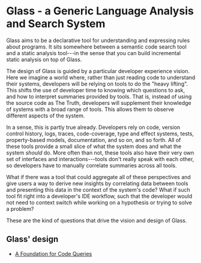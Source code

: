 # Glass - a Generic Language Analysis and Search System

Glass aims to be a declarative tool for understanding and expressing rules about
programs. It sits somewhere between a semantic code search tool and a static
analysis tool---in the sense that you can build incremental static analysis on
top of Glass.

The design of Glass is guided by a particular developer experience vision. Here
we imagine a world where, rather than just reading code to understand their
systems, developers will be relying on tools to do the "heavy lifting". This
shifts the use of developer time to knowing which questions to ask, and how to
interpret summaries provided by tools. That is, instead of using the source code
as The Truth, developers will supplement their knowledge of systems with a broad
range of tools. This allows them to observe different aspects of the system.

In a sense, this is partly true already. Developers rely on code, version
control history, logs, traces, code-coverage, type and effect systems, tests,
property-based models, documentation, and so on, and so forth. All of these
tools provide a small slice of what the system does and what the system *should*
do. More often than not, these tools also have their very own set of interfaces
and interactions---tools don't really speak with each other, so developers have
to manually correlate summaries across all tools.

What if there was a tool that could aggregate all of these perspectives and give
users a way to derive new insights by correlating data between tools and
presenting this data in the context of the system's code? What if such tool fit
right into a developer's IDE workflow, such that the developer would not need to
context switch while working on a hypothesis or trying to solve a problem?

These are the kind of questions that drive the vision and design of Glass.


## Glass' design

  - [A Foundation for Code Queries](./querying.md)
